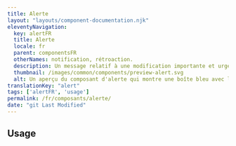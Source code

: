 ```yaml
---
title: Alerte
layout: "layouts/component-documentation.njk"
eleventyNavigation:
  key: alertFR
  title: Alerte
  locale: fr
  parent: componentsFR
  otherNames: notification, rétroaction.
  description: Un message relatif à une modification importante et urgente.
  thumbnail: /images/common/components/preview-alert.svg
  alt: Un aperçu du composant d'alerte qui montre une boîte bleu avec l'icône i, et deux bandes bleues foncées qui représentent du texte
translationKey: "alert"
tags: ['alertFR', 'usage']
permalink: /fr/composants/alerte/
date: "git Last Modified"
---
```


## Usage